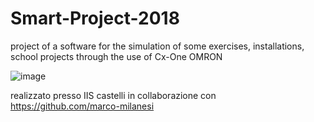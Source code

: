 # Smart-Project-2018
 project of a software for the simulation of some exercises, installations, school projects through the use of Cx-One OMRON

![image](https://user-images.githubusercontent.com/49036361/116251458-f692f780-a76e-11eb-9749-e6163c50f133.png)

realizzato presso IIS castelli in collaborazione con https://github.com/marco-milanesi
